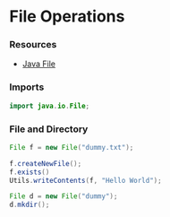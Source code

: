 # File Operations

### Resources
- [Java File](https://docs.oracle.com/javase/7/docs/api/java/io/File.html)

### Imports
```java
import java.io.File;
```

### File and Directory

```java
File f = new File("dummy.txt");

f.createNewFile();
f.exists()
Utils.writeContents(f, "Hello World");

File d = new File("dummy");
d.mkdir();
```
